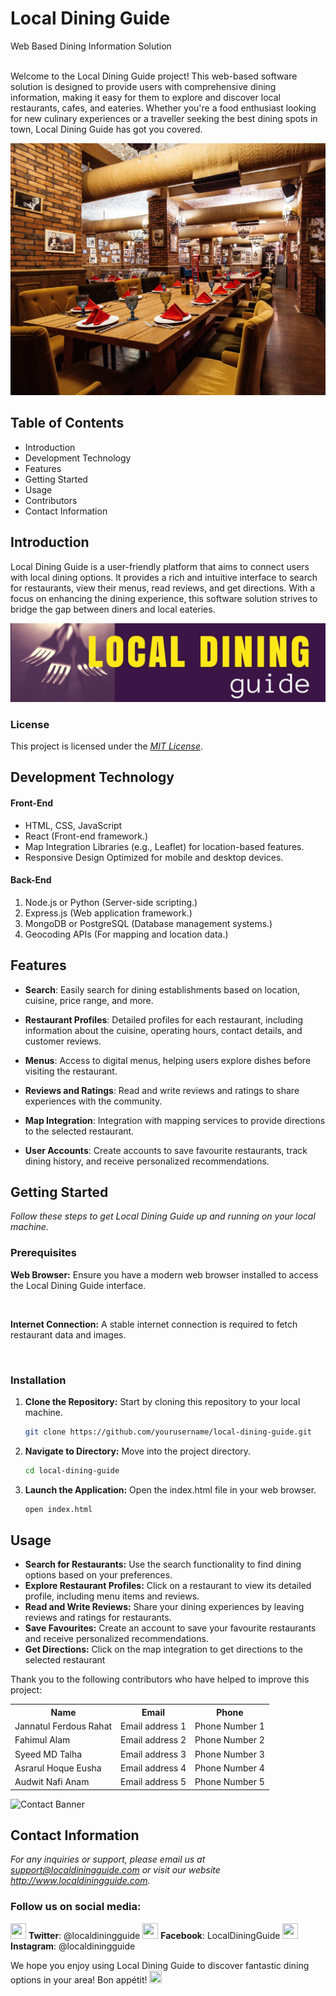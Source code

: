 # Local Dining Guide

Web Based Dining Information Solution

<br>
Welcome to the Local Dining Guide project! This web-based software solution is designed to 
provide users with comprehensive dining information, making it easy for them to explore 
and discover local restaurants, cafes, and eateries. Whether you're a food enthusiast looking 
for new culinary experiences or a traveller seeking the best dining spots in town, Local 
Dining Guide has got you covered.


![alt text](<Project Logo.jpg>)

## Table of Contents
- Introduction
- Development Technology
- Features
- Getting Started
- Usage
- Contributors
- Contact Information

## Introduction
Local Dining Guide is a user-friendly platform that aims to connect users with local dining 
options. It provides a rich and intuitive interface to search for restaurants, view their menus, 
read reviews, and get directions. With a focus on enhancing the dining experience, this 
software solution strives to bridge the gap between diners and local eateries.

![alt text](<Project Banner.jpg>)


### License
This project is licensed under the [*MIT License*](https://www.bjitacademy.com/).

## Development Technology

#### **Front-End**
- HTML, CSS, JavaScript
- React (Front-end framework.)
- Map Integration Libraries (e.g., Leaflet) for location-based features.
- Responsive Design Optimized for mobile and desktop devices.

#### **Back-End**
1. Node.js or Python (Server-side scripting.)
2. Express.js (Web application framework.)
3. MongoDB or PostgreSQL (Database management systems.)
4. Geocoding APIs (For mapping and location data.)

## Features

- **Search**:  Easily search for dining establishments based on location, cuisine, price range, and more.

- **Restaurant Profiles**:  Detailed profiles for each restaurant, including information about the cuisine, operating hours, contact details, and customer reviews.

- **Menus**:  Access to digital menus, helping users explore dishes before visiting the restaurant.

- **Reviews and Ratings**:  Read and write reviews and ratings to share experiences with the community.

- **Map Integration**:  Integration with mapping services to provide directions to the selected restaurant.

- **User Accounts**:  Create accounts to save favourite restaurants, track dining history, and receive personalized recommendations.

## Getting Started

_Follow these steps to get Local Dining Guide up and running on your local machine._

### Prerequisites

**Web Browser:** Ensure you have a modern web browser installed to access the Local Dining Guide interface.

</br>

**Internet Connection:** A stable internet connection is required to fetch restaurant data and images.

</br>


### Installation

1. **Clone the Repository:**
   Start by cloning this repository to your local machine.
   ```bash
   git clone https://github.com/yourusername/local-dining-guide.git
   ```

2. **Navigate to Directory:**
   Move into the project directory.
   ```bash
   cd local-dining-guide
   ```

3. **Launch the Application:**
   Open the index.html file in your web browser.
   ```bash
   open index.html
   ```



## Usage
<ul>
<li> <b>Search for Restaurants:</b> Use the search functionality to find dining options 
based on your preferences. </li>
<li> <b>Explore Restaurant Profiles:</b> Click on a restaurant to view its detailed profile, 
including menu items and reviews. </li>
<li> <b>Read and Write Reviews:</b> Share your dining experiences by leaving reviews 
and ratings for restaurants. </li>
<li> <b>Save Favourites:</b> Create an account to save your favourite restaurants and 
receive personalized recommendations. </li>
<li> <b>Get Directions:</b> Click on the map integration to get directions to the selected 
restaurant </li>
</ul>

Thank you to the following contributors who have helped to improve this project:
<table>
<tr> 
<th> Name </th> <th> Email </th> <th> Phone</th>
</tr>
<tr> 
<td> Jannatul Ferdous Rahat </td>  <td> Email address 1 </td> <td> Phone Number 1 </td>
</tr>
<tr> 
<td> Fahimul Alam </td>  <td> Email address 2 </td> <td> Phone Number 2 </td>
</tr>
<tr> 
<td> Syeed MD Talha </td>  <td> Email address 3 </td> <td> Phone Number 3 </td>
</tr>
<tr> 
<td> Asrarul Hoque Eusha </td>  <td> Email address 4 </td> <td> Phone Number 4 </td>
</tr>
<tr> 
<td> Audwit Nafi Anam </td>  <td> Email address 5 </td> <td> Phone Number 5 </td>
</tr>
</th>
</table>


![Contact Banner](https://static.vecteezy.com/system/resources/previews/005/263/636/non_2x/contact-us-concept-icons-such-as-mobile-phone-e-mail-address-chat-global-communication-on-dark-blue-background-for-presentation-web-banner-article-business-and-network-connection-and-company-free-vector.jpg)

##  Contact Information

*For any inquiries or support, please email us at support@localdiningguide.com or visit our website <http://www.localdiningguide.com>.*

### Follow us on social media:
<img src="https://img.icons8.com/?size=100&id=13963&format=png&color=000000" width="25" height="25">					**Twitter**: @localdiningguide
<img src="https://img.icons8.com/?size=100&id=118497&format=png&color=000000" width="25" height="25">	**Facebook**: LocalDiningGuide
<img src="https://img.icons8.com/?size=100&id=119026&format=png&color=000000" width="25" height="25">	**Instagram**: @localdiningguide

We hope you enjoy using Local Dining Guide to discover fantastic dining options in your area! Bon appétit! <img src="https://img.icons8.com/?size=100&id=hHCVRMNd3zwr&format=png&color=000000" width="20" height="20">

